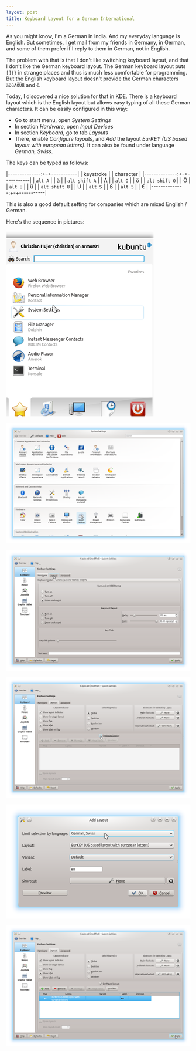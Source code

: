 ```yaml
---
layout: post
title: Keyboard Layout for a German International
---
```


As you might know, I'm a German in India.
And my everyday language is English.
But sometimes, I get mail from my friends in Germany, in German, and some of them prefer if I reply to them in German, not in English.

The problem with that is that I don't like switching keyboard layout, and that I don't like the German keyboard layout.
The German keyboard layout puts `[]{}` in strange places and thus is much less comfortable for programming.
But the English keyboard layout doesn't provide the German characters `äöüÄÖÜß` and `€`.

Today, I discovered a nice solution for that in KDE.
There is a keyboard layout which is the English layout but allows easy typing of all these German characters.
It can be easily configured in this way:
- Go to start menu, open *System Settings*
- In section *Hardware*, open *Input Devices*
- In section *Keyboard*, go to tab *Layouts*
- There, enable *Configure layouts*, and *Add* the layout *EurKEY (US based layout with european letters)*. It can also be found under language *German, Swiss*.

The keys can be typed as follows:

|--------------:+-+-----------|
|     keystroke | | character |
|--------------:+-+-----------|
|       `alt A` | | ä         |
| `alt shift A` | | Ä         |
|       `alt O` | | ö         |
| `alt shift O` | | Ö         |
|       `alt U` | | ü         |
| `alt shift U` | | Ü         |
|       `alt S` | | ß         |
|       `alt 5` | | €         |
|--------------:+-+-----------|

This is also a good default setting for companies which are mixed English / German.

Here's the sequence in pictures:

<p><img src="/images/KeyboardLayout1.png" alt="" /></p>
<p><img src="/images/KeyboardLayout2.png" alt="" /></p>
<p><img src="/images/KeyboardLayout3.png" alt="" /></p>
<p><img src="/images/KeyboardLayout4.png" alt="" /></p>
<p><img src="/images/KeyboardLayout5.png" alt="" /></p>
<p><img src="/images/KeyboardLayout6.png" alt="" /></p>
